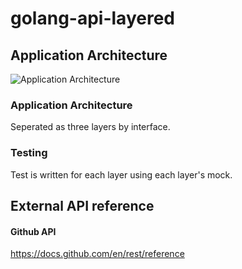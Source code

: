 # golang-api-layered

## Application Architecture
![Application Architecture](https://user-images.githubusercontent.com/2717971/175773583-50be1143-0aa7-4b2c-b420-37d8c5a4f9cf.png)
### Application Architecture
Seperated as three layers by interface.

### Testing
Test is written for each layer using each layer's mock.

## External API reference
#### Github API
https://docs.github.com/en/rest/reference


